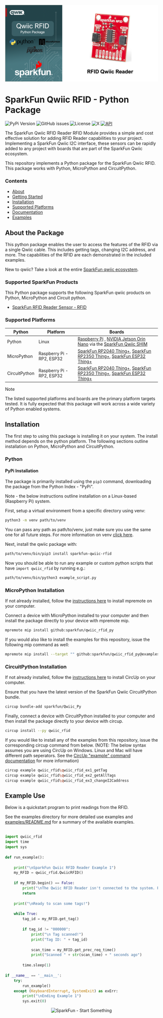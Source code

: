![Qwiic RFID - Python Package](docs/images/gh-banner.png "qwiic RFID Python Package")

# SparkFun Qwiic RFID - Python Package

![PyPi Version](https://img.shields.io/pypi/v/sparkfun_qwiic_rfid)
![GitHub issues](https://img.shields.io/github/issues/sparkfun/qwiic_rfid_py)
![License](https://img.shields.io/github/license/sparkfun/qwiic_rfid_py)
![X](https://img.shields.io/twitter/follow/sparkfun)
[![API](https://img.shields.io/badge/API%20Reference-blue)](https://docs.sparkfun.com/qwiic_rfid_py/classqwiic__rfid_1_1_qwiic_r_f_i_d.html)

The SparkFun Qwiic RFID Reader RFID Module provides a simple and cost effective solution for adding RFID Reader capabilities to your project. Implementing a SparkFun Qwiic I2C interface, these sensors can be rapidly added to any project with boards that are part of the SparkFun Qwiic ecosystem.

This repository implements a Python package for the SparkFun Qwiic RFID. This package works with Python, MicroPython and CircuitPython.

### Contents

* [About](#about-the-package)
* [Getting Started](#getting-started)
* [Installation](#installation)
* [Supported Platforms](#supported-platforms)
* [Documentation](https://docs.sparkfun.com/qwiic_rfid_py/classqwiic__rfid_1_1_qwiic_r_f_i_d.html)
* [Examples](#examples)

## About the Package

This python package enables the user to access the features of the RFID via a single Qwiic cable. This includes getting tags, changing I2C address,  and more. The capabilities of the RFID are each demonstrated in the included examples.

New to qwiic? Take a look at the entire [SparkFun qwiic ecosystem](https://www.sparkfun.com/qwiic).

### Supported SparkFun Products

This Python package supports the following SparkFun qwiic products on Python, MicroPython and Circuit python. 

* [SparkFun RFID Reader Sensor - RFID](https://www.sparkfun.com/products/15191)

### Supported Platforms

| Python | Platform | Boards |
|--|--|--|
| Python | Linux | [Raspberry Pi](https://www.sparkfun.com/raspberry-pi-5-8gb.html) , [NVIDIA Jetson Orin Nano](https://www.sparkfun.com/nvidia-jetson-orin-nano-developer-kit.html) via the [SparkFun Qwiic SHIM](https://www.sparkfun.com/sparkfun-qwiic-shim-for-raspberry-pi.html) |
| MicroPython | Raspberry Pi - RP2, ESP32 | [SparkFun RP2040 Thing+](https://www.sparkfun.com/sparkfun-thing-plus-rp2040.html), [SparkFun RP2350 Thing+](https://www.sparkfun.com/sparkfun-thing-plus-rp2350.html), [SparkFun ESP32 Thing+](https://www.sparkfun.com/sparkfun-thing-plus-esp32-wroom-usb-c.html)
|CircuitPython | Raspberry Pi - RP2, ESP32 | [SparkFun RP2040 Thing+](https://www.sparkfun.com/sparkfun-thing-plus-rp2040.html), [SparkFun RP2350 Thing+](https://www.sparkfun.com/sparkfun-thing-plus-rp2350.html), [SparkFun ESP32 Thing+](https://www.sparkfun.com/sparkfun-thing-plus-esp32-wroom-usb-c.html)

> [!NOTE]
> The listed supported platforms and boards are the primary platform targets tested. It is fully expected that this package will work across a wide variety of Python enabled systems. 

## Installation 

The first step to using this package is installing it on your system. The install method depends on the python platform. The following sections outline installation on Python, MicroPython and CircuitPython.

### Python 

#### PyPi Installation

The package is primarily installed using the `pip3` command, downloading the package from the Python Index - "PyPi". 

Note - the below instructions outline installation on a Linux-based (Raspberry Pi) system.

First, setup a virtual environment from a specific directory using venv:
```sh
python3 -m venv path/to/venv
```
You can pass any path as path/to/venv, just make sure you use the same one for all future steps. For more information on venv [click here](https://docs.python.org/3/library/venv.html).

Next, install the qwiic package with:
```sh
path/to/venv/bin/pip3 install sparkfun-qwiic-rfid
```
Now you should be able to run any example or custom python scripts that have `import qwiic_rfid` by running e.g.:
```sh
path/to/venv/bin/python3 example_script.py
```

### MicroPython Installation
If not already installed, follow the [instructions here](https://docs.micropython.org/en/latest/reference/mpremote.html) to install mpremote on your computer.

Connect a device with MicroPython installed to your computer and then install the package directly to your device with mpremote mip.
```sh
mpremote mip install github:sparkfun/qwiic_rfid_py
```

If you would also like to install the examples for this repository, issue the following mip command as well:
```sh
mpremote mip install --target "" github:sparkfun/qwiic_rfid_py@examples
```

### CircuitPython Installation
If not already installed, follow the [instructions here](https://docs.circuitpython.org/projects/circup/en/latest/#installation) to install CircUp on your computer.

Ensure that you have the latest version of the SparkFun Qwiic CircuitPython bundle. 
```sh
circup bundle-add sparkfun/Qwiic_Py
```

Finally, connect a device with CircuitPython installed to your computer and then install the package directly to your device with circup.
```sh
circup install --py qwiic_rfid
```

If you would like to install any of the examples from this repository, issue the corresponding circup command from below. (NOTE: The below syntax assumes you are using CircUp on Windows. Linux and Mac will have different path seperators. See the [CircUp "example" command documentation](https://learn.adafruit.com/keep-your-circuitpython-libraries-on-devices-up-to-date-with-circup/example-command) for more information)

```sh
circup example qwiic_rfid\qwiic_rfid_ex1_getTag
circup example qwiic_rfid\qwiic_rfid_ex2_getAllTags
circup example qwiic_rfid\qwiic_rfid_ex3_changeI2Caddress
```

Example Use
 ---------------
Below is a quickstart program to print readings from the RFID.

See the examples directory for more detailed use examples and [examples/README.md](https://github.com/sparkfun/qwiic_rfid_py/blob/main/examples/README.md) for a summary of the available examples.

```python

import qwiic_rfid
import time
import sys

def run_example():

    print("\nSparkFun Qwiic RFID Reader Example 1")
    my_RFID = qwiic_rfid.QwiicRFID()

    if my_RFID.begin() == False:
        print("\nThe Qwiic RFID Reader isn't connected to the system. Please check your connection", file=sys.stderr)
        return
    
    print("\nReady to scan some tags!")
    
    while True:
        tag_id = my_RFID.get_tag()
        
        if tag_id != "000000":
            print("\n Tag scanned!")
            print("Tag ID: " + tag_id)

            scan_time = my_RFID.get_prec_req_time()
            print("Scanned " + str(scan_time) + " seconds ago")
        
        time.sleep(1)

if __name__ == '__main__':
    try:
        run_example()
    except (KeyboardInterrupt, SystemExit) as exErr:
        print("\nEnding Example 1")
        sys.exit(0)

```
<p align="center">
<img src="https://cdn.sparkfun.com/assets/custom_pages/3/3/4/dark-logo-red-flame.png" alt="SparkFun - Start Something">
</p>
